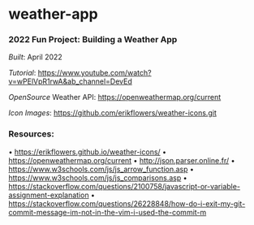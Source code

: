 # weather-app
### 2022 Fun Project: Building a Weather App
*Built*: April 2022

*Tutorial*: https://www.youtube.com/watch?v=wPElVpR1rwA&ab_channel=DevEd

*OpenSource* Weather API: https://openweathermap.org/current

*Icon Images*: https://github.com/erikflowers/weather-icons.git

### Resources:

• https://erikflowers.github.io/weather-icons/
• https://openweathermap.org/current
• http://json.parser.online.fr/
• https://www.w3schools.com/js/js_arrow_function.asp
• https://www.w3schools.com/js/js_comparisons.asp
• https://stackoverflow.com/questions/2100758/javascript-or-variable-assignment-explanation
• https://stackoverflow.com/questions/26228848/how-do-i-exit-my-git-commit-message-im-not-in-the-vim-i-used-the-commit-m
